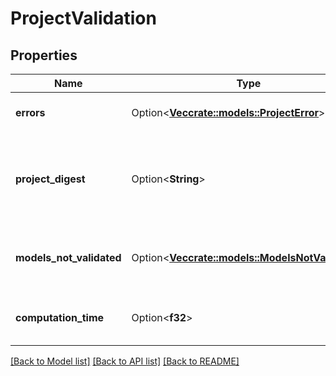 # ProjectValidation

## Properties

Name | Type | Description | Notes
------------ | ------------- | ------------- | -------------
**errors** | Option<[**Vec<crate::models::ProjectError>**](ProjectError.md)> | A list of project errors | [optional][readonly]
**project_digest** | Option<**String**> | A hash value computed from the project's current state | [optional][readonly]
**models_not_validated** | Option<[**Vec<crate::models::ModelsNotValidated>**](ModelsNotValidated.md)> | A list of models which were not fully validated | [optional][readonly]
**computation_time** | Option<**f32**> | Duration of project validation in seconds | [optional][readonly]

[[Back to Model list]](../README.md#documentation-for-models) [[Back to API list]](../README.md#documentation-for-api-endpoints) [[Back to README]](../README.md)


